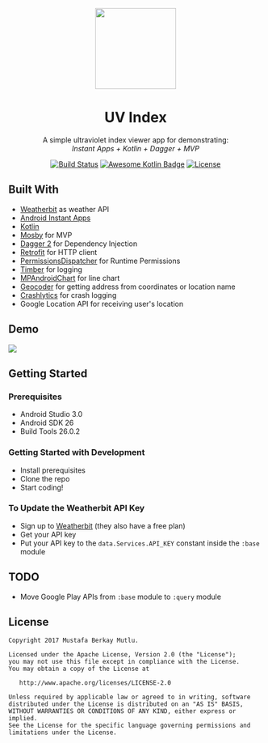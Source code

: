 <p align="center"><img width="160" height="160" src="./art/icon.png"></p>

<h1 align="center">UV Index</h1>

<p align="center">A simple ultraviolet index viewer app for demonstrating:<br><i>Instant Apps + Kotlin + Dagger + MVP</i></p>

<p align="center">
  <a href="https://travis-ci.org/mustafaberkaymutlu/uv-index"><img src="https://travis-ci.org/mustafaberkaymutlu/uv-index.svg?branch=master" alt="Build Status"></a>
  <a href="https://github.com/KotlinBy/awesome-kotlin"><img src="https://kotlin.link/awesome-kotlin.svg" alt="Awesome Kotlin Badge"></a>
  <a href="https://github.com/mustafaberkaymutlu/uv-index/blob/master/LICENSE"><img src="https://img.shields.io/badge/License-Apache%202.0-blue.svg" alt="License"></a>
</p>

## Built With
* [Weatherbit](https://www.weatherbit.io/)  as weather API
* [Android Instant Apps](https://developer.android.com/topic/instant-apps/index.html)
* [Kotlin](https://kotlinlang.org/)
* [Mosby](https://github.com/sockeqwe/mosby) for MVP
* [Dagger 2](https://google.github.io/dagger/) for Dependency Injection
* [Retrofit](https://github.com/square/retrofit) for HTTP client
* [PermissionsDispatcher](https://github.com/permissions-dispatcher/PermissionsDispatcher) for Runtime Permissions
* [Timber](https://github.com/JakeWharton/timber) for logging
* [MPAndroidChart](https://github.com/PhilJay/MPAndroidChart) for line chart
* [Geocoder](https://developer.android.com/reference/android/location/Geocoder.html) for getting address from coordinates or location name 
* [Crashlytics](https://fabric.io/kits/android/crashlytics/install) for crash logging
* Google Location API for receiving user's location

## Demo
<p><img src="./art/demo.gif"></p>

## Getting Started

### Prerequisites
- Android Studio 3.0
- Android SDK 26
- Build Tools 26.0.2

### Getting Started with Development
- Install prerequisites
- Clone the repo
- Start coding!

### To Update the Weatherbit API Key
- Sign up to [Weatherbit](https://www.weatherbit.io/) (they also have a free plan)
- Get your API key
- Put your API key to the `data.Services.API_KEY` constant inside the `:base` module

## TODO
* Move Google Play APIs from `:base` module to `:query` module

## License
    Copyright 2017 Mustafa Berkay Mutlu.

    Licensed under the Apache License, Version 2.0 (the "License");
    you may not use this file except in compliance with the License.
    You may obtain a copy of the License at

       http://www.apache.org/licenses/LICENSE-2.0

    Unless required by applicable law or agreed to in writing, software
    distributed under the License is distributed on an "AS IS" BASIS,
    WITHOUT WARRANTIES OR CONDITIONS OF ANY KIND, either express or implied.
    See the License for the specific language governing permissions and
    limitations under the License.
